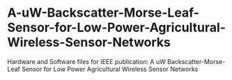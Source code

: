 # A-uW-Backscatter-Morse-Leaf-Sensor-for-Low-Power-Agricultural-Wireless-Sensor-Networks
Hardware and Software files for IEEE publication: A uW Backscatter-Morse-Leaf Sensor for Low Power Agricultural Wireless Sensor Networks
